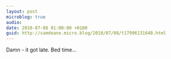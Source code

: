 ```yaml
---
layout: post
microblog: true
audio: 
date: 2010-07-08 01:00:00 +0100
guid: http://samdeane.micro.blog/2010/07/08/t17996131648.html
---
```

Damn - it got late. Bed time...
